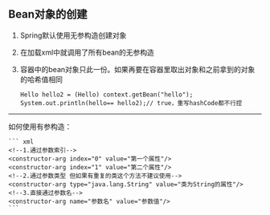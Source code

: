Bean对象的创建
--

1. Spring默认使用无参构造创建对象
2. 在加载xml中就调用了所有bean的无参构造
3. 容器中的bean对象只此一份。如果再要在容器里取出对象和之前拿到的对象的哈希值相同

   ```
   Hello hello2 = (Hello) context.getBean("hello");
   System.out.println(hello== hello2);// true，重写hashCode都不行捏
   ```
<hr>
    如何使用有参构造：

    ``` xml
    <!--1.通过参数索引-->
    <constructor-arg index="0" value="第一个属性"/>
    <constructor-arg index="1" value="第二个属性"/>
    <!--2.通过参数类型 但如果有重复的类这个方法不建议使用-->      
    <constructor-arg type="java.lang.String" value="类为String的属性"/>
    <!--3.直接通过参数名-->
    <constructor-arg name="参数名" value="参数值"/>
    ```
